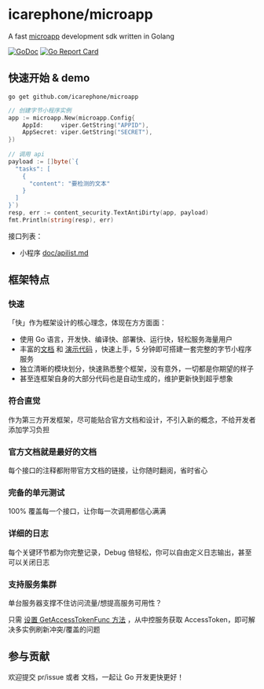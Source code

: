 # icarephone/microapp

A fast [microapp](https://microapp.bytedance.com/) development sdk written in Golang

[![GoDoc](https://pkg.go.dev/badge/github.com/icarephone/microapp?status.svg)](https://pkg.go.dev/github.com/icarephone/microapp?tab=doc)
[![Go Report Card](https://goreportcard.com/badge/github.com/icarephone/microapp)](https://goreportcard.com/report/github.com/icarephone/microapp)

## 快速开始 & demo

```shell script
go get github.com/icarephone/microapp
```

```go
// 创建字节小程序实例
app := microapp.New(microapp.Config{
    AppId:     viper.GetString("APPID"),
    AppSecret: viper.GetString("SECRET"),
})
 
// 调用 api
payload := []byte(`{
  "tasks": [
    {
      "content": "要检测的文本"
    }
  ]
}`)
resp, err := content_security.TextAntiDirty(app, payload)
fmt.Println(string(resp), err)
```

接口列表：

- 小程序 [doc/apilist.md](doc/apilist.md)

## 框架特点

### 快速

「快」作为框架设计的核心理念，体现在方方面面：

- 使用 Go 语言，开发快、编译快、部署快、运行快，轻松服务海量用户
- 丰富的[文档](https://pkg.go.dev/github.com/icarephone/microapp) 和 [演示代码](https://github.com/icarephone/microapp-demo) ，快速上手，5 分钟即可搭建一套完整的字节小程序服务
- 独立清晰的模块划分，快速熟悉整个框架，没有意外，一切都是你期望的样子
- 甚至连框架自身的大部分代码也是自动生成的，维护更新快到超乎想象

### 符合直觉

作为第三方开发框架，尽可能贴合官方文档和设计，不引入新的概念，不给开发者添加学习负担

### 官方文档就是最好的文档

每个接口的注释都附带官方文档的链接，让你随时翻阅，省时省心

### 完备的单元测试

100% 覆盖每一个接口，让你每一次调用都信心满满

### 详细的日志

每个关键环节都为你完整记录，Debug 倍轻松，你可以自由定义日志输出，甚至可以关闭日志


### 支持服务集群

单台服务器支撑不住访问流量/想提高服务可用性？

只需 [设置 GetAccessTokenFunc 方法](https://pkg.go.dev/github.com/icarephone/microapp/?tab=doc#example-MicroApp.GetAccessTokenHandler) ，从中控服务获取 AccessToken，即可解决多实例刷新冲突/覆盖的问题

## 参与贡献

欢迎提交 pr/issue 或者 文档，一起让 Go 开发更快更好！
